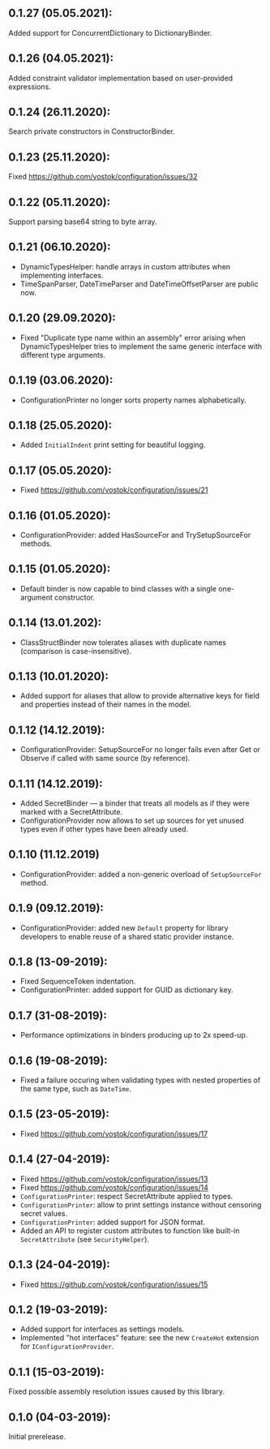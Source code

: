## 0.1.27 (05.05.2021):

Added support for ConcurrentDictionary to DictionaryBinder.

## 0.1.26 (04.05.2021):

Added constraint validator implementation based on user-provided expressions.

## 0.1.24 (26.11.2020):

Search private constructors in ConstructorBinder.

## 0.1.23 (25.11.2020):

Fixed https://github.com/vostok/configuration/issues/32

## 0.1.22 (05.11.2020):

Support parsing base64 string to byte array.

## 0.1.21 (06.10.2020):

* DynamicTypesHelper: handle arrays in custom attributes when implementing interfaces.
* TimeSpanParser, DateTimeParser and DateTimeOffsetParser are public now.

## 0.1.20 (29.09.2020):

* Fixed "Duplicate type name within an assembly" error arising when DynamicTypesHelper tries to implement the same generic interface with different type arguments.

## 0.1.19 (03.06.2020):

* ConfigurationPrinter no longer sorts property names alphabetically.

## 0.1.18 (25.05.2020):

* Added `InitialIndent` print setting for beautiful logging.

## 0.1.17 (05.05.2020):

* Fixed https://github.com/vostok/configuration/issues/21

## 0.1.16 (01.05.2020):

* ConfigurationProvider: added HasSourceFor and TrySetupSourceFor methods.

## 0.1.15 (01.05.2020):

* Default binder is now capable to bind classes with a single one-argument constructor.

## 0.1.14 (13.01.202):

* ClassStructBinder now tolerates aliases with duplicate names (comparison is case-insensitive).

## 0.1.13 (10.01.2020):

* Added support for aliases that allow to provide alternative keys for field and properties instead of their names in the model.

## 0.1.12 (14.12.2019):

* ConfigurationProvider: SetupSourceFor no longer fails even after Get or Observe if called with same source (by reference).

## 0.1.11 (14.12.2019):

* Added SecretBinder — a binder that treats all models as if they were marked with a SecretAttribute.
* ConfigurationProvider now allows to set up sources for yet unused types even if other types have been already used.

## 0.1.10 (11.12.2019)

* ConfigurationProvider: added a non-generic overload of `SetupSourceFor` method.

## 0.1.9 (09.12.2019):

* ConfigurationProvider: added new `Default` property for library developers to enable reuse of a shared static provider instance.

## 0.1.8 (13-09-2019):

* Fixed SequenceToken indentation.
* ConfigurationPrinter: added support for GUID as dictionary key.

## 0.1.7 (31-08-2019):

* Performance optimizations in binders producing up to 2x speed-up.

## 0.1.6 (19-08-2019):

* Fixed a failure occuring when validating types with nested properties of the same type, such as `DateTime`.

## 0.1.5 (23-05-2019):

* Fixed https://github.com/vostok/configuration/issues/17

## 0.1.4 (27-04-2019):

* Fixed https://github.com/vostok/configuration/issues/13
* Fixed https://github.com/vostok/configuration/issues/14
* `ConfigurationPrinter`: respect SecretAttribute applied to types.
* `ConfigurationPrinter`: allow to print settings instance without censoring secret values.
* `ConfigurationPrinter`: added support for JSON format.
* Added an API to register custom attributes to function like built-in `SecretAttribute` (see `SecurityHelper`).

## 0.1.3 (24-04-2019):

* Fixed https://github.com/vostok/configuration/issues/15

## 0.1.2 (19-03-2019):

* Added support for interfaces as settings models.
* Implemented "hot interfaces" feature: see the new `CreateHot` extension for `IConfigurationProvider`.

## 0.1.1 (15-03-2019):

Fixed possible assembly resolution issues caused by this library.

## 0.1.0 (04-03-2019): 

Initial prerelease.